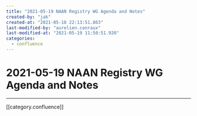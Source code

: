 ```yaml
---
title: "2021-05-19 NAAN Registry WG Agenda and Notes"
created-by: "jak"
created-at: "2021-05-18 22:13:51.863"
last-modified-by: "aurelien.conraux"
last-modified-at: "2021-05-19 11:50:51.920"
categories:
  - confluence
---
```


# 2021-05-19 NAAN Registry WG Agenda and Notes


---

[[category.confluence]]
